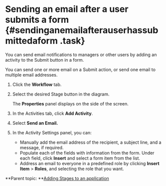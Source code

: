 # Sending an email after a user submits a form {#sendinganemailafterauserhassubmittedaform .task}

You can send email notifications to managers or other users by adding an activity to the Submit button in a form.

You can send one or more email on a Submit action, or send one email to multiple email addresses.

1.  Click the **Workflow** tab.

2.  Select the desired Stage button in the diagram.

    The **Properties** panel displays on the side of the screen.

3.  In the Activities tab, click **Add Activity**.

4.  Select **Send an Email.**

5.  In the Activity Settings panel, you can:

    -   Manually add the email address of the recipient, a subject line, and a message, if required.
    -   Populate each of the fields with information from the form. Under each field, click **Insert** and select a form item from the list.
    -   Address an email to everyone in a predefined role by clicking **Insert Item** \> **Roles**, and selecting the role that you want.

**Parent topic: **[Adding Stages to an application](sub_adding_stages_toc.md)

